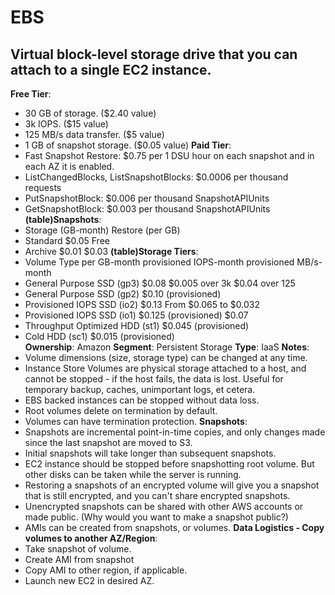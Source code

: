 # EBS
## Virtual block-level storage drive that you can attach to a single EC2 instance.
**Free Tier**: 
- 30 GB of storage. ($2.40 value)
- 3k IOPS. ($15 value)
- 125 MB/s data transfer. ($5 value)
- 1 GB of snapshot storage. ($0.05 value)
**Paid Tier**: 
- Fast Snapshot Restore: $0.75 per 1 DSU hour on each snapshot and in each AZ it is enabled.
- ListChangedBlocks, ListSnapshotBlocks: $0.0006 per thousand requests
- PutSnapshotBlock: $0.006 per thousand SnapshotAPIUnits
- GetSnapshotBlock: $0.003 per thousand SnapshotAPIUnits
**(table)Snapshots**: 
- Storage (GB-month) Restore (per GB)
- Standard $0.05 Free
- Archive $0.01 $0.03
**(table)Storage Tiers**: 
- Volume Type per GB-month provisioned IOPS-month provisioned MB/s-month
- General Purpose SSD (gp3) $0.08 $0.005 over 3k $0.04 over 125
- General Purpose SSD (gp2) $0.10 (provisioned)  
- Provisioned IOPS SSD (io2) $0.13 From $0.065 to $0.032 
- Provisioned IOPS SSD (io1) $0.125 (provisioned) $0.07 
- Throughput Optimized HDD (st1) $0.045 (provisioned)  
- Cold HDD (sc1) $0.015 (provisioned)  
**Ownership**: Amazon
**Segment**: Persistent Storage
**Type**: IaaS
**Notes**: 
- Volume dimensions (size, storage type) can be changed at any time.
- Instance Store Volumes are physical storage attached to a host, and cannot be stopped  - if the host fails, the data is lost. Useful for temporary backup, caches, unimportant logs, et cetera.
- EBS backed instances can be stopped without data loss.
- Root volumes delete on termination by default.
- Volumes can have termination protection.
**Snapshots**: 
- Snapshots are incremental point-in-time copies, and only changes made since the last snapshot are moved to S3.
- Initial snapshots will take longer than subsequent snapshots.
- EC2 instance should be stopped before snapshotting root volume. But other disks can be taken while the server is running.
- Restoring a snapshots of an encrypted volume will give you a snapshot that is still encrypted, and you can't share encrypted snapshots.
- Unencrypted snapshots can be shared with other AWS accounts or made public. (Why would you want to make a snapshot public?)
- AMIs can be created from snapshots, or volumes.
**Data Logistics - Copy volumes to another AZ/Region**: 
- Take snapshot of volume.
- Create AMI from snapshot
- Copy AMI to other region, if applicable.
- Launch new EC2 in desired AZ.
